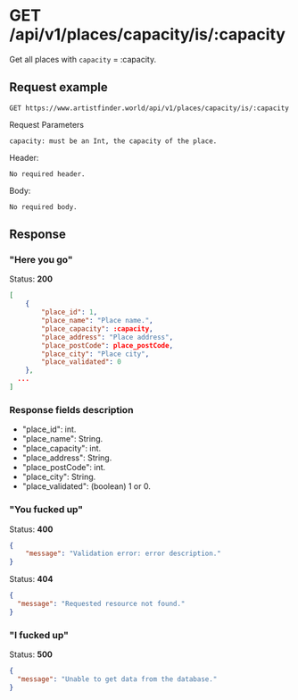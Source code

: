 # GET /api/v1/places/capacity/is/:capacity

Get all places with `capacity` = :capacity.

## Request example

```
GET https://www.artistfinder.world/api/v1/places/capacity/is/:capacity
```
Request Parameters
```
capacity: must be an Int, the capacity of the place.
```
Header:
```
No required header.
```
Body:
```
No required body.
```

## Response

### "Here you go"

Status: **200**
```json
[
	{
		"place_id": 1,
		"place_name": "Place name.",
		"place_capacity": :capacity,
		"place_address": "Place address",
		"place_postCode": place_postCode,
		"place_city": "Place city",
		"place_validated": 0
	},
  ...
]
```

### Response fields description

- "place_id": int.
-	"place_name": String.
-	"place_capacity": int.
-	"place_address": String.
-	"place_postCode": int.
-	"place_city": String.
- "place_validated": (boolean) 1 or 0.

### "You fucked up"

Status: **400**
```json
{
	"message": "Validation error: error description."
}
```
Status: **404**
```json
{
  "message": "Requested resource not found."
}
```

### "I fucked up"

Status: **500**
```json
{
  "message": "Unable to get data from the database."
}
```